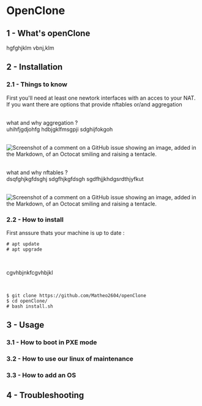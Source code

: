 # **OpenClone**


## 1 - What's openClone

hgfghjklm
vbnj,klm


## 2 - Installation

### 2.1 - Things to know

First you'll need at least one newtork interfaces with an acces to your NAT.  
If you want there are options that provide nftables or/and aggregation

<br />
what and why aggregation ? <br /> 
uhihfjgdjohfg
hdbjgklfmsgpji
sdghijfokgoh
<br />

<br />

![Screenshot of a comment on a GitHub issue showing an image, added in the Markdown, of an Octocat smiling and raising a tentacle.](https://myoctocat.com/assets/images/base-octocat.svg)
<br />

<br />
what and why nftables ?<br />
dsqfghjkgfdsghj
sdgfhjkgfdsgh
sgdfhjjkhdgsrdthjyfkut 
<br />

<br />

![Screenshot of a comment on a GitHub issue showing an image, added in the Markdown, of an Octocat smiling and raising a tentacle.](https://myoctocat.com/assets/images/base-octocat.svg)
<br />

### 2.2 - How to install

First anssure thats your machine is up to date :

```
# apt update
# apt upgrade
```

<br />

cgvhbjnkfcgvhbjkl

<br />

```
$ git clone https://github.com/Matheo2604/openClone
$ cd openClone/
# bash install.sh 
```

## 3 - Usage

### 3.1 - How to boot in PXE mode

### 3.2 - How to use our linux of maintenance

### 3.3 - How to add an OS

## 4 - Troubleshooting